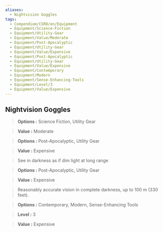 ```yaml
---
aliases:
  - Nightvision Goggles
tags:
  - Compendium/CSRD/en/Equipment
  - Equipment/Science-Fiction
  - Equipment/Utility-Gear
  - Equipment/Value/Moderate
  - Equipment/Post-Apocalyptic
  - Equipment/Utility-Gear
  - Equipment/Value/Expensive
  - Equipment/Post-Apocalyptic
  - Equipment/Utility-Gear
  - Equipment/Value/Expensive
  - Equipment/Contemporary
  - Equipment/Modern
  - Equipment/Sense-Enhancing-Tools
  - Equipment/Level/3
  - Equipment/Value/Expensive
---
```

    
      
## Nightvision Goggles      
      
>      
> **Options :** Science Fiction, Utility Gear      
> **Value :** Moderate      
      
>      
> **Options :** Post-Apocalyptic, Utility Gear      
> **Value :** Expensive      
      
>See in darkness as if dim light at long range      
> **Options :** Post-Apocalyptic, Utility Gear      
> **Value :** Expensive      
      
>Reasonably accurate vision in complete darkness, up to 100 m (330 feet).      
> **Options :** Contemporary, Modern, Sense-Enhancing Tools      
> **Level :** 3      
> **Value :** Expensive